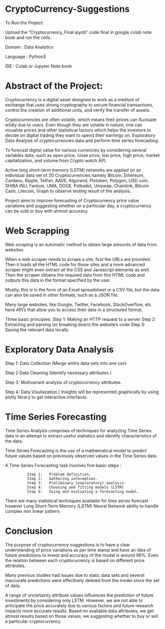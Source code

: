 # CryptoCurrency-Suggestions

To Run the Project:

Upload the “Cryptocurrency_Final.ipynb” code final in google colab note book and run the cells.

Domain  :  Data Analytics

Language :  Python3

IDE :  Colab or Jupyter Note book


# Abstract of the Project:

Cryptocurrency is a digital asset designed to work as a medium of exchange that uses strong cryptography to secure financial transactions, control the creation    of additional units, and verify the transfer of assets. 
         
Cryptocurrencies are often volatile, which means their prices can fluctuate wildly due to users. Even though they are volatile in nature, one can visualize        prices and other statistical factors which helps the investors to decide on digital trading they want to spend their earnings on. Exploratory Data Analysis of          cryptocurrencies data and perform time series forecasting.

To forecast digital value for various currencies by considering several variables data, such as open price, close price, low price, high price, market            capitalization, and volume from Crypto watch API. 

Active long short-term memory (LSTM) networks are applied on an individual data set of 20 Cryptocurrencies namely Bitcoin, Ethereum, Cardano, Ripple, Tether,      AAVE, Algorand, Ftxtoken, Polygon, USD coin, SHIBA INU, Fantom, UMA, DOGE, Polkadot, Uniswap, Chainlink, Bitcoin Cash, Litecoin, Graph to observe testing result of      the analysis. 

Project aims to improve forecasting of Cryptocurrency price value variations and suggesting whether on a particular day, a cryptocurrency can be sold or buy        with atmost accuracy.

# Web Scrapping

Web scraping is an automatic method to obtain large amounts of data from websites. 

When a web scraper needs to scrape a site, first the URLs are provided. Then it loads all the HTML code for those sites and a more advanced scraper might even         extract all the CSS and Javascript elements as well. Then the scraper obtains the required data from this HTML code and outputs this data in the format specified       by the user. 

Mostly, this is in the form of an Excel spreadsheet or a CSV file, but the data can also be saved in other formats, such as a JSON file.

Many large websites, like Google, Twitter, Facebook, StackOverflow, etc. have API’s that allow you to access their data in a structured format.

Three basic principles:
	Step 1: Making an HTTP request to a server
	Step 2: Extracting and parsing (or breaking down) the website’s code
	Step 3: Saving the relevant data locally

# Exploratory Data Analysis

Step 1:  Data Collection (Merge entire data sets into one csv)

Step 2	 Data Cleaning (Identify necessary attributes )

Step 3:  Multivariant analysis of cryptocurrency attributes.

Step 4:  Data Visuliazation ( Insights will be represented graphically by using 	plotly library to get interactive interface).


# Time Series Forecasting

Time Series Analysis comprises of techniques for analyzing Time Series data in an attempt to extract useful statistics and identify characteristics of the             data. 

Time Series Forecasting is the use of a mathematical model to predict future values based on previously observed values in the Time Series data.

A  Time Series Forecasting task involves five basic steps :
      
              Step 1: 	Problem definition.
              Step 2: 	Gathering information.
              Step 3: 	Preliminary (exploratory) analysis.
              Step 4: 	Choosing and fitting models (LSTM)
              Step 5: 	Using and evaluating a forecasting model.

There are many statistical techniques available for time series forecast however  Long Short-Term Memory (LSTM) Neural Network ability to handle complex non            linear pattern.
      
# Conclusion

The purpose of cryptocurrency suggestions is to have a clear understanding of price variations as per time stamp and have an idea of future predictions to invest       and accuracy of the model is around 96%. Even the relation between each cryptocurrency is based on different price attributes.

Many previous studies had issues due to static data sets and several inaccurate predictions were effectively deleted from the model since the set of data. 

A range of uncertainty attribute values influences the prediction of future investments by considering only LSTM. However, we are not able to anticipate the           price accurately due to various factors and future research impacts more accurate results. Based on avaliable data attributes, we get atmost results based on those values, we suggesting whether to buy or sell a particular cryptocurrency.

